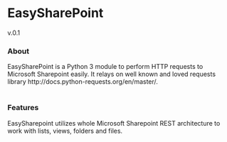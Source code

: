 <H1>EasySharePoint</H1>
<p>v.0.1</p>


<h3>About</h3>
EasySharePoint is a Python 3 module to perform HTTP requests to Microsoft Sharepoint easily.
It relays on well known and loved requests library <url>http://docs.python-requests.org/en/master/</url>.
<br>
<br>
<h3>Features</h3>
EasySharepoint utilizes whole Microsoft Sharepoint REST architecture to work with lists, views, folders and files.







